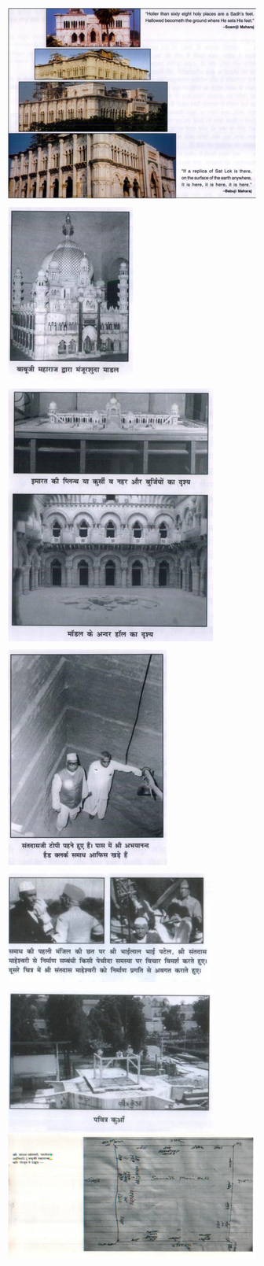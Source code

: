 ![](_resources/2020-09-29-21-39-02.png)

![](_resources/2020-09-29-21-39-55.png)

![](_resources/2020-09-29-21-40-14.png)

![](_resources/2020-09-29-21-40-29.png)

![](_resources/2020-09-29-21-40-47.png)

![](_resources/2020-09-29-21-41-01.png)
![](_resources/2020-09-29-21-41-28.png)